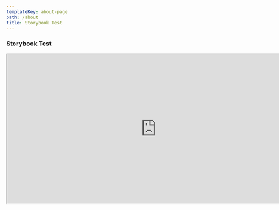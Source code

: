 ```yaml
---
templateKey: about-page
path: /about
title: Storybook Test
---
```


### Storybook Test

<iframe
  src="https://d3calpfwu4wi3d.cloudfront.net/index.html"
  width="800"
  height="400"
></iframe>